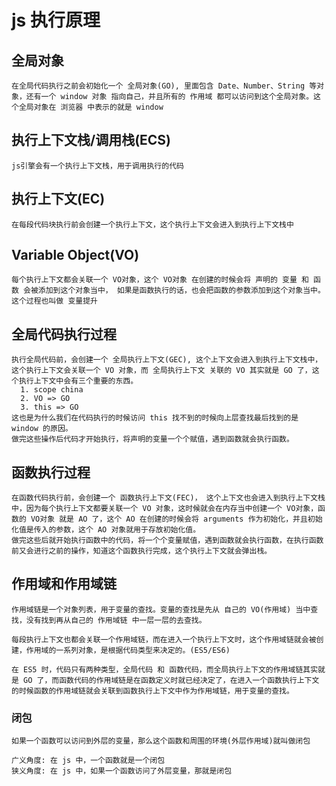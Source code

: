 # js 执行原理

## 全局对象

    在全局代码执行之前会初始化一个 全局对象(GO), 里面包含 Date、Number、String 等对象，还有一个 window 对象 指向自己，并且所有的 作用域 都可以访问到这个全局对象。这个全局对象在 浏览器 中表示的就是 window

## 执行上下文栈/调用栈(ECS)

    js引擎会有一个执行上下文栈，用于调用执行的代码

## 执行上下文(EC)

    在每段代码块执行前会创建一个执行上下文，这个执行上下文会进入到执行上下文栈中

## Variable Object(VO)

    每个执行上下文都会关联一个 VO对象，这个 VO对象 在创建的时候会将 声明的 变量 和 函数 会被添加到这个对象当中， 如果是函数执行的话，也会把函数的参数添加到这个对象当中。这个过程也叫做 变量提升

## 全局代码执行过程

    执行全局代码前，会创建一个 全局执行上下文(GEC), 这个上下文会进入到执行上下文栈中，这个执行上下文会关联一个 VO 对象，而 全局执行上下文 关联的 VO 其实就是 GO 了，这个执行上下文中会有三个重要的东西。
      1. scope china
      2. VO => GO
      3. this => GO
    这也是为什么我们在代码执行的时候访问 this 找不到的时候向上层查找最后找到的是 window 的原因。
    做完这些操作后代码才开始执行，将声明的变量一个个赋值，遇到函数就会执行函数。

## 函数执行过程

    在函数代码执行前，会创建一个 函数执行上下文(FEC)， 这个上下文也会进入到执行上下文栈中，因为每个执行上下文都要关联一个 VO 对象，这时候就会在内存当中创建一个 VO对象，函数的 VO对象 就是 AO 了，这个 AO 在创建的时候会将 arguments 作为初始化，并且初始化值是传入的参数，这个 AO 对象就用于存放初始化值。
    做完这些后就开始执行函数中的代码，将一个个变量赋值，遇到函数就会执行函数，在执行函数前又会进行之前的操作，知道这个函数执行完成，这个执行上下文就会弹出栈。

## 作用域和作用域链

    作用域链是一个对象列表，用于变量的查找。变量的查找是先从 自己的 VO(作用域) 当中查找，没有找到再从自己的 作用域链 中一层一层的去查找。

    每段执行上下文也都会关联一个作用域链，而在进入一个执行上下文时，这个作用域链就会被创建，作用域的一系列对象，是根据代码类型来决定的。(ES5/ES6)

    在 ES5 时，代码只有两种类型，全局代码 和 函数代码，而全局执行上下文的作用域链其实就是 GO 了，而函数代码的作用域链是在函数定义时就已经决定了，在进入一个函数执行上下文的时候函数的作用域链就会关联到函数执行上下文中作为作用域链，用于变量的查找。

### 闭包

    如果一个函数可以访问到外层的变量，那么这个函数和周围的环境(外层作用域)就叫做闭包

    广义角度: 在 js 中，一个函数就是一个闭包
    狭义角度: 在 js 中，如果一个函数访问了外层变量，那就是闭包